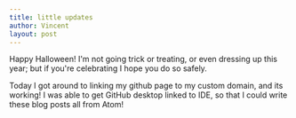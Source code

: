 ```yaml
---
title: little updates
author: Vincent
layout: post
---
```


Happy Halloween!
I'm not going trick or treating, or even dressing up this year; but if you're celebrating I hope you do so safely.

Today I got around to linking my github page to my custom domain, and its working!
I was able to get GitHub desktop linked to IDE, so that I could write these blog posts all from Atom!

